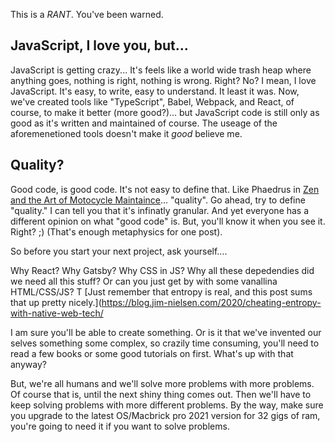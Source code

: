 This is a *RANT*. You've been warned. 

## JavaScript, I love you, but...

JavaScript is getting crazy... It's feels like a world wide trash heap where anything goes, nothing is right, nothing is wrong. Right? No? 
I mean, I love JavaScript. It's easy, to write, easy to understand. It least it was.  Now, we've created tools like "TypeScript", Babel, Webpack, and React, of course, to make it better (more good?)...
but JavaScript code is still only as good as it's written and maintained of course. The useage of the aforemenetioned tools doesn't make it _good_ believe me. 

## Quality?

Good code, is good code. It's not easy to define that. Like Phaedrus in [Zen and the Art of Motocycle Maintaince](https://en.wikipedia.org/wiki/Zen_and_the_Art_of_Motorcycle_Maintenance)... "quality". 
Go ahead, try to define "quality." I can tell you that it's infinatly granular. And yet everyone has a different opinion on what
"good code" is. But, you'll know it when you see it. Right? ;) (That's enough metaphysics for one post).

So before you start your next project, ask yourself....

Why React?
Why Gatsby? 
Why CSS in JS?
Why all these depedendies did we need all this stuff? 
Or can you just get by with some vanallina HTML/CSS/JS? T
[Just remember that entropy is real, and this post sums that up pretty nicely.](https://blog.jim-nielsen.com/2020/cheating-entropy-with-native-web-tech/

I am sure you'll be able to create something. Or is it that we've invented our selves something some complex, so crazily time consuming, you'll
need to read a few books or some good tutorials on first. What's up with that anyway?

But, we're all humans and we'll solve more problems with more problems. Of course that is, until the next shiny thing comes out.
Then we'll have to keep solving problems with more different problems. 
By the way, make sure you upgrade to the latest OS/Macbrick pro 2021 version for 32 gigs of ram, 
you're going to need it if you want to solve problems. 
